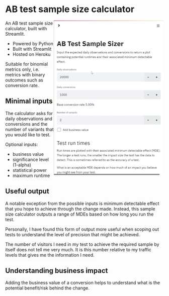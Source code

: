 # AB test sample size calculator

<p>
  <img src="./img/samplesize-demofull.gif" width="350px" align="right">
</p>

An AB test sample size calculator, built with Streamlit.

* Powered by Python
* Built with Streamlit
* Hosted on Heroku

Suitable for binomial metrics only, i.e. metrics with binary outcomes such as conversion rate.

## Minimal inputs

The calculator asks for daily observations and conversions and the number of variants that you would like to test.

Optional inputs:

* business value
* significance level (1-alpha)
* statistical power
* maximum runtime

## Useful output

A notable exception from the possible inputs is minimum detectable effect that you hope to achieve through the change made. Instead, this sample size calculator outputs a range of MDEs based on how long you run the test.

Personally, I have found this form of output more useful when scoping out tests to understand the level of precision that might be achieved.

The number of visitors I need in my test to achieve the required sample by itself does not tell me very much. It is this number relative to my traffic levels that gives me the information I need.

## Understanding business impact

Adding the business value of a conversion helps to understand what is the potential benefit/risk behind the change.
